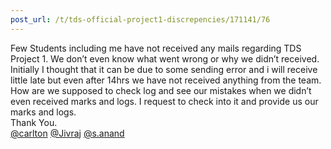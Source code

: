 ```yaml
---
post_url: /t/tds-official-project1-discrepencies/171141/76
---
```

Few Students including me have not received any mails regarding TDS Project 1. We don’t even know what went wrong or why we didn’t received. Initially I thought that it can be due to some sending error and i will receive little late but even after 14hrs we have not received anything from the team. How are we supposed to check log and see our mistakes when we didn’t even received marks and logs. I request to check into it and provide us our marks and logs.  
Thank You.  
[@carlton](/u/carlton) [@Jivraj](/u/jivraj) [@s.anand](/u/s.anand)